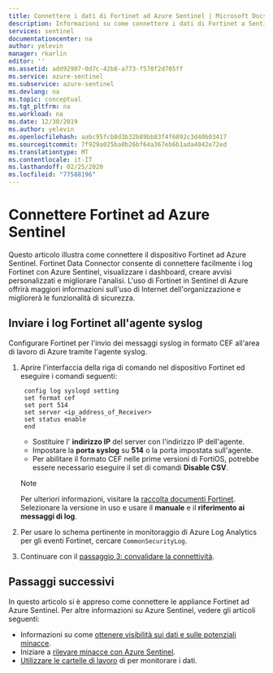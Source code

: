 ```yaml
---
title: Connettere i dati di Fortinet ad Azure Sentinel | Microsoft Docs
description: Informazioni su come connettere i dati di Fortinet a Sentinel di Azure.
services: sentinel
documentationcenter: na
author: yelevin
manager: rkarlin
editor: ''
ms.assetid: add92907-0d7c-42b8-a773-f570f2d705ff
ms.service: azure-sentinel
ms.subservice: azure-sentinel
ms.devlang: na
ms.topic: conceptual
ms.tgt_pltfrm: na
ms.workload: na
ms.date: 12/30/2019
ms.author: yelevin
ms.openlocfilehash: aabc95fcb8d3b32b89bb83f4f6892c3d40b03417
ms.sourcegitcommit: 7f929a025ba0b26bf64a367eb6b1ada4042e72ed
ms.translationtype: MT
ms.contentlocale: it-IT
ms.lasthandoff: 02/25/2020
ms.locfileid: "77588196"
---
```

# <a name="connect-fortinet-to-azure-sentinel"></a>Connettere Fortinet ad Azure Sentinel



Questo articolo illustra come connettere il dispositivo Fortinet ad Azure Sentinel. Fortinet Data Connector consente di connettere facilmente i log Fortinet con Azure Sentinel, visualizzare i dashboard, creare avvisi personalizzati e migliorare l'analisi. L'uso di Fortinet in Sentinel di Azure offrirà maggiori informazioni sull'uso di Internet dell'organizzazione e migliorerà le funzionalità di sicurezza. 


 
## <a name="forward-fortinet-logs-to-the-syslog-agent"></a>Inviare i log Fortinet all'agente syslog

Configurare Fortinet per l'invio dei messaggi syslog in formato CEF all'area di lavoro di Azure tramite l'agente syslog.

1. Aprire l'interfaccia della riga di comando nel dispositivo Fortinet ed eseguire i comandi seguenti:

        config log syslogd setting
        set format cef
        set port 514
        set server <ip_address_of_Receiver>
        set status enable
        end

    - Sostituire l' **indirizzo IP** del server con l'indirizzo IP dell'agente.
    - Impostare la **porta syslog** su **514** o la porta impostata sull'agente.
    - Per abilitare il formato CEF nelle prime versioni di FortiOS, potrebbe essere necessario eseguire il set di comandi **Disable CSV**.
 
   > [!NOTE] 
   > Per ulteriori informazioni, visitare la [raccolta documenti Fortinet](https://aka.ms/asi-syslog-fortinet-fortinetdocumentlibrary). Selezionare la versione in uso e usare il **manuale** e il **riferimento ai messaggi di log**.

1. Per usare lo schema pertinente in monitoraggio di Azure Log Analytics per gli eventi Fortinet, cercare `CommonSecurityLog`.

1. Continuare con il [passaggio 3: convalidare la connettività](connect-cef-verify.md).


## <a name="next-steps"></a>Passaggi successivi
In questo articolo si è appreso come connettere le appliance Fortinet ad Azure Sentinel. Per altre informazioni su Azure Sentinel, vedere gli articoli seguenti:
- Informazioni su come [ottenere visibilità sui dati e sulle potenziali minacce](quickstart-get-visibility.md).
- Iniziare a [rilevare minacce con Azure Sentinel](tutorial-detect-threats-built-in.md).
- [Utilizzare le cartelle di lavoro](tutorial-monitor-your-data.md) di per monitorare i dati.


